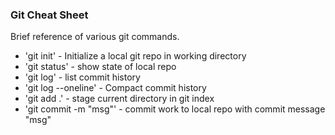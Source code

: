 ### Git Cheat Sheet

Brief reference of various git commands.

* 'git init' - Initialize a local git repo in working directory
* 'git status' - show state of local repo
* 'git log' - list commit history
* 'git log --oneline' - Compact commit history
* 'git add .' - stage current directory in git index
* 'git commit -m "msg"' - commit work to local repo with commit message "msg"
